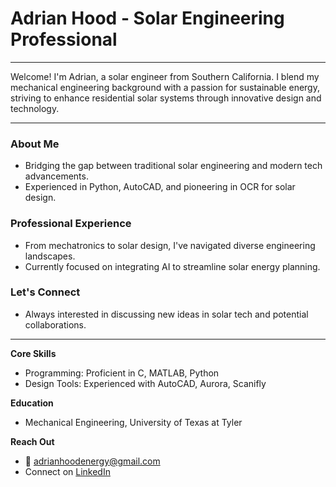 # Adrian Hood - Solar Engineering Professional

---

Welcome! I'm Adrian, a solar engineer from Southern California. I blend my mechanical engineering background with a passion for sustainable energy, striving to enhance residential solar systems through innovative design and technology.

---

### About Me
- Bridging the gap between traditional solar engineering and modern tech advancements.
- Experienced in Python, AutoCAD, and pioneering in OCR for solar design.

### Professional Experience
- From mechatronics to solar design, I've navigated diverse engineering landscapes.
- Currently focused on integrating AI to streamline solar energy planning.

### Let's Connect
- Always interested in discussing new ideas in solar tech and potential collaborations.

---

**Core Skills**
- Programming: Proficient in C, MATLAB, Python
- Design Tools: Experienced with AutoCAD, Aurora, Scanifly

**Education**
- Mechanical Engineering, University of Texas at Tyler

**Reach Out**
- 📧 [adrianhoodenergy@gmail.com](mailto:adrianhoodenergy@gmail.com)
- Connect on <a href="https://www.linkedin.com/in/adrian-hood/" target="_blank">LinkedIn</a>
